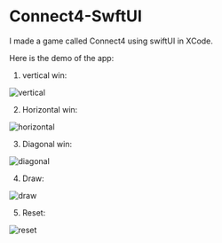 # Connect4-SwftUI
I made a game called Connect4 using swiftUI in XCode.

Here is the demo of the app:

1. vertical win:

 ![vertical](https://user-images.githubusercontent.com/101935120/159123978-a02c313d-fc19-4f4b-b03c-ab6af2d5cb5c.gif)

2. Horizontal win:

 ![horizontal](https://user-images.githubusercontent.com/101935120/159124020-30600129-ab34-45ed-9d83-8387a0b0352c.gif)

3. Diagonal win:

 ![diagonal](https://user-images.githubusercontent.com/101935120/159124041-4c58b0ce-5ab2-4c55-a3c7-506c8b1e2e18.gif)

4. Draw:

 ![draw](https://user-images.githubusercontent.com/101935120/159124092-75b1f7d3-e2fa-4a2e-a643-fade9cd062a6.gif)

5. Reset:

![reset](https://user-images.githubusercontent.com/101935120/159124488-18208594-e3a8-4682-a88e-c49bd11854db.gif)
